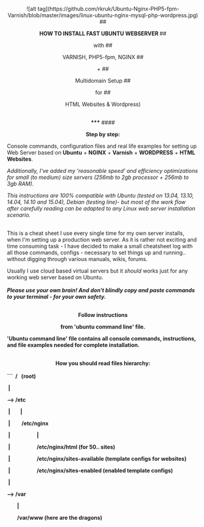 <p align="center">![alt tag](https://github.com/rkruk/Ubuntu-Nginx-PHP5-fpm-Varnish/blob/master/images/linux-ubuntu-nginx-mysql-php-wordpress.jpg)
## <p align="center"><b> HOW TO INSTALL FAST UBUNTU WEBSERVER </b>
## <p align="center">with 
## <p align="center">VARNISH, PHP5-fpm, NGINX
## <p align="center"> +
## <p align="center">Multidomain Setup
## <p align="center"> for
## <p align="center">HTML Websites & Wordpress)
<br>
<br>
<p align="center"><b>***</b>
#### <p align="center"><b> Step by step: </b> <br> 

 Console commands, configuration files and real life examples for setting up Web Server based on <b>Ubuntu</b> + <b>NGINX</b> + <b>Varnish</b> + <b>WORDPRESS</b> + <b>HTML Websites</b>. <br> 
 
<i>Additionally, I've added my 'reasonable speed' and efficiency optimizations for small (to medium) size servers (256mb to 2gb processor + 256mb to 3gb RAM).</i> <br> 

<i>This instructions are 100% compatible with Ubuntu (tested on 13.04, 13.10, 14.04, 14.10 and 15.04), Debian (testing line)- but most of the work flow after carefully reading can be adapted to any Linux web server installation scenario.</i> <br>
<br>


This is a cheat sheet I use every single time for my own server installs, when I'm setting up a production web server. As it is rather not exciting and time consuming task - I have decided to make a small cheatsheet log with all those commands, configs - necessary to set things up and running.. without digging through various manuals, wikis, forums. <br> 

Usually I use cloud based virtual servers but it <i>should</i> works just for any working web server based on Ubuntu. <br> 
<br> 
<b> <i> Please use your own brain! And don't blindly copy and paste commands to your terminal - for your own safety. </i></b> <br> 
<br> 
<p align="center"><b>Follow instructions 
<p align="center"><b>from 'ubuntu command line' file. <br> 

'Ubuntu command line' file contains all console commands, instructions, and file examples needed for complete installation.
<br />
<br />
<center><b> How you should read files hierarchy: </b></center>
<br />
```
 /   (root)

 |

   --> /etc

 |        |

 |         /etc/nginx

 |                     |

 |                      /etc/nginx/html (for 50.. sites)

 |                      /etc/nginx/sites-available (template configs for websites)

 |                      /etc/nginx/sites-enabled (enabled template configs)

 |

 --> /var

        |

        /var/www (here are the dragons)
        
